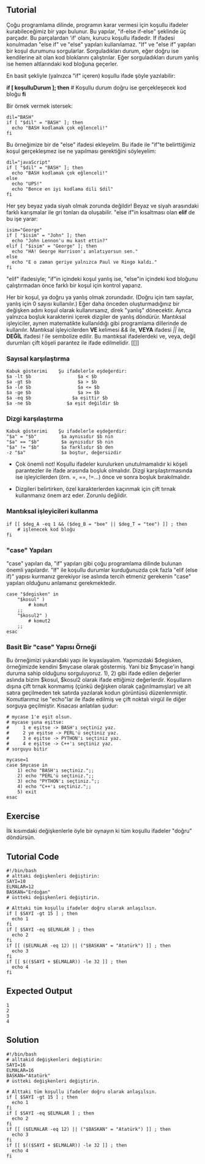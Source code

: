 Tutorial
--------
Çoğu programlama dilinde, programın karar vermesi için koşullu ifadeler kurabileceğimiz bir yapı bulunur. Bu yapılar, "if-else if-else" şeklinde üç parçadır.
Bu parçalardan 'if' olanı, kurucu koşullu ifadedir. If ifadesi konulmadan "else if" ve "else" yapıları kullanılamaz. "If" ve "else if" yapıları bir koşul durumunu sorgularlar. Sorguladıkları durum, eğer doğru ise kendilerine ait olan kod bloklarını çalıştırılar. Eğer sorguladıkları durum yanlış ise hemen altlarındaki kod bloğuna geçerler.

En basit şekliyle (yalnızca "if" içeren) koşullu ifade şöyle yazılabilir:

  **if [ koşulluDurum ]; then**
    # Koşullu durum doğru ise gerçekleşecek kod bloğu
  **fi**

Bir örnek vermek istersek:

    dil="BASH"
    if [ "$dil" = "BASH" ]; then
      echo "BASH kodlamak çok eğlenceli!"
    fi

Bu örneğimize bir de "else" ifadesi ekleyelim. Bu ifade ile "if"te belirttiğimiz koşul gerçekleşmez ise ne yapılması gerektiğini söyleyelim:

    dil="javaScript"
    if [ "$dil" = "BASH" ]; then
      echo "BASH kodlamak çok eğlenceli!"
    else
      echo "UPS!"
      echo "Bence en iyi kodlama dili $dil"
    fi

Her şey beyaz yada siyah olmak zorunda değildir! Beyaz ve siyah arasındaki farklı karışmalar ile gri tonları da oluşabilir. "else if"in kısaltması olan **elif** de bu işe yarar:

    isim="George"
    if [ "$isim" = "John" ]; then
      echo "John Lennon'u mu kast ettin?"
    elif [ "$isim" = "George" ]; then
      echo "HA! George Harrison'ı anlatıyorsun sen."
    else
      echo "E o zaman geriye yalnızca Paul ve Ringo kaldı."
    fi

"elif" ifadesiyle; "if"in içindeki koşul yanlış ise, "else"in içindeki kod bloğunu çalıştırmadan önce farklı bir koşul için kontrol yaparız.

Her bir koşul, ya doğru ya yanlış olmak zorundadır. (Doğru için tam sayılar, yanlış için 0 sayısı kullanılır.)
Eğer daha önceden oluşturmadığınız bir değişken adını koşul olarak kullanırsanız, direk "yanlış" dönecektir. Ayrıca yalnızca boşluk karakterini içerek dizgiler de yanlış döndürür.
Mantıksal işleyiciler, aynen matematikte kullanıldığı gibi programlama dillerinde de kullanılır. Mantıksal işleyicilerden **VE** kelimesi _&&_ ile, **VEYA** ifadesi _||_ ile, **DEĞİL** ifadesi _!_ ile sembolize edilir. Bu mantıksal ifadelerdeki ve, veya, değil durumları çift köşeli parantez ile ifade edilmelidir. \[\[]]

### Sayısal karşılaştırma

    Kabuk gösterimi    Şu ifadelerle eşdeğerdir:
    $a -lt $b                 $a < $b
    $a -gt $b                 $a > $b
    $a -le $b                 $a <= $b
    $a -ge $b                 $a >= $b
    $a -eq $b               $a eşittir $b
    $a -ne $b             $a eşit değildir $b

### Dizgi karşılaştırma

    Kabuk gösterimi    Şu ifadelerle eşdeğerdir:
    "$a" = "$b"         $a aynısıdır $b nin
    "$a" == "$b"        $a aynısıdır $b nin
    "$a" != "$b"        $a farklıdır $b den
    -z "$a"             $a boştur, değersizdir

- Çok önemli not! Koşullu ifadeler kurulurken unutulmamalıdır ki köşeli parantezler ile ifade arasında boşluk olmalıdır. Dizgi karşılaştırmasında ise işleyicilerden (örn. =, ==, !=...) önce ve sonra boşluk bırakılmalıdır.

- Dizgileri belirtirken, özel karakterlerden kaçınmak için çift tırnak kullanmanız önem arz eder. Zorunlu değildir.

### Mantıksal işleyicileri kullanma

    if [[ $deg_A -eq 1 && ($deg_B = "bee" || $deg_T = "tee") ]] ; then
        # işlenecek kod bloğu
    fi

### "case" Yapıları
"case" yapıları da, "if" yapıları gibi çoğu programlama dilinde bulunan önemli yapılardır. "If" ile koşullu durumlar kurduğunuzda çok fazla "elif (else if)" yapısı kurmanız gerekiyor ise aslında tercih etmeniz gerekenin "case" yapıları olduğunu anlamanız gerekmektedir.

    case "$degisken" in
        "$kosul" )
            # komut
        ;;
        "$kosul2" )
            # komut2
        ;;
    esac

### Basit Bir "case" Yapısı Örneği
Bu örneğimizi yukarıdaki yapı ile kıyaslayalım. Yapımızdaki $degisken, örneğimizde kendini $mycase olarak göstermiş. Yani biz $mycase'in hangi duruma sahip olduğunu sorguluyoruz. 1), 2) gibi ifade edilen değerler aslında bizim $kosul, $kosul2 olarak ifade ettiğimiz değerlerdir. Koşulların dışına çift tırnak konmamış (çünkü değişken olarak çağırılmamışlar) ve alt satıra geçilmeden tek satırda yazılarak kodun görüntüsü düzenlenmiştir. Komutlarımız ise "echo"lar ile ifade edilmiş ve çift noktalı virgül ile diğer sorguya geçilmiştir. Kısacası anlatılan şudur:

    # mycase 1'e eşit olsun.
    # mycase şuna eşitse:
    #     1 e eşitse -> BASH'ı seçtiniz yaz.
    #     2 ye eşitse -> PERL'ü seçtiniz yaz.
    #     3 e eşitse -> PYTHON'ı seçtiniz yaz.
    #     4 e eşitse -> C++'ı seçtiniz yaz.
    # sorguyu bitir

    mycase=1
    case $mycase in
        1) echo "BASH'ı seçtiniz.";;
        2) echo "PERL'ü seçtiniz.";;
        3) echo "PYTHON'ı seçtiniz.";;
        4) echo "C++'ı seçtiniz.";;
        5) exit
    esac

Exercise
--------
İlk kısımdaki değişkenlerle öyle bir oynayın ki tüm koşullu ifadeler "doğru" döndürsün.

Tutorial Code
-------------

    #!/bin/bash
    # alttaki değişkenleri değiştirin:
    SAYI=10
    ELMALAR=12
    BASKAN="Erdoğan"
    # üstteki değişkenleri değiştirin.

    # Alttaki tüm koşullu ifadeler doğru olarak anlaşılsın.
    if [ $SAYI -gt 15 ] ; then
      echo 1
    fi
    if [ $SAYI -eq $ELMALAR ] ; then
      echo 2
    fi
    if [[ ($ELMALAR -eq 12) || ("$BASKAN" = "Atatürk") ]] ; then
      echo 3
    fi
    if [[ $(($SAYI + $ELMALAR)) -le 32 ]] ; then
      echo 4
    fi

Expected Output
---------------
    1
    2
    3
    4

Solution
--------

    #!/bin/bash
    # alltakid değişkenleri değiştirin:
    SAYI=16
    ELMALAR=16
    BASKAN="Atatürk"
    # üstteki değişkenleri değiştirin.

    # Alttaki tüm koşullu ifadeler doğru olarak anlaşılsın.
    if [ $SAYI -gt 15 ] ; then
      echo 1
    fi
    if [ $SAYI -eq $ELMALAR ] ; then
      echo 2
    fi
    if [[ ($ELMALAR -eq 12) || ("$BASKAN" = "Atatürk") ]] ; then
      echo 3
    fi
    if [[ $(($SAYI + $ELMALAR)) -le 32 ]] ; then
      echo 4
    fi
